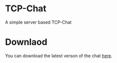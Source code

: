 # TCP-Chat
A simple server based TCP-Chat

# Downlaod
You can download the latest verson of the chat [here](https://github.com/TheTrueHonker/TCP-Chat/releases).
